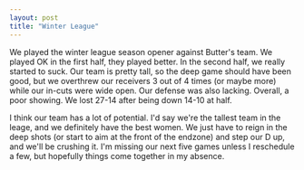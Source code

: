 ```yaml
---
layout: post
title: "Winter League"
---
```


We played the winter league season opener against Butter's team. We played OK in the first half, they played better. In the second half, we really started to suck. Our team is pretty tall, so the deep game should have been good, but we overthrew our receivers 3 out of 4 times (or maybe more) while our in-cuts were wide open. Our defense was also lacking. Overall, a poor showing. We lost 27-14 after being down 14-10 at half.

I think our team has a lot of potential. I'd say we're the tallest team in the leage, and we definitely have the best women. We just have to reign in the deep shots (or start to aim at the front of the endzone) and step our D up, and we'll be crushing it. I'm missing our next five games unless I reschedule a few, but hopefully things come together in my absence.
